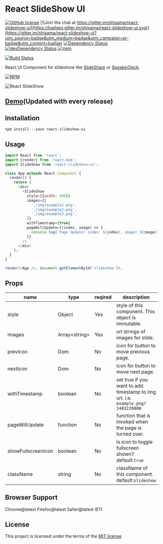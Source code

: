# React SlideShow UI

[![GitHub license](https://img.shields.io/badge/license-MIT-blue.svg)](https://github.com/shisama/react-slideshow/blob/master/LICENSE)
[![Join the chat at https://gitter.im/shisama/react-slideshow-ui](https://badges.gitter.im/shisama/react-slideshow-ui.svg)](https://gitter.im/shisama/react-slideshow-ui?utm_source=badge&utm_medium=badge&utm_campaign=pr-badge&utm_content=badge)
<a href="https://david-dm.org/shisama/react-slideshow-ui/"><img src="https://david-dm.org/shisama/react-slideshow-ui.svg" alt="Dependency Status"></a>
<a href="https://david-dm.org/shisama/react-slideshow-ui/?type=dev"><img src="https://david-dm.org/shisama/react-slideshow-ui/dev-status.svg" alt="devDependency Status"></a>
[![npm](https://img.shields.io/npm/dt/react-slideshow-ui.svg)](https://www.npmjs.com/package/react-slideshow-ui)

[![Build Status](https://secure.travis-ci.org/shisama/react-slideshow-ui.png?branch=master)](http://travis-ci.org/shisama/react-slideshow-ui)

React UI Component for slideshow like [SlideShare](https://www.slideshare.net/) or [SpeakerDeck](https://speakerdeck.com/).

[![NPM](https://nodei.co/npm/react-slideshow-ui.png?downloads=true&stars=true)](https://nodei.co/npm/react-slideshow-ui/) 

![React SlideShow](https://github.com/shisama/react-slideshow-ui/raw/master/screenshot.png) 

## [Demo](https://shisama.github.io/react-slideshow-ui/demo/)(Updated with every release)

## Installation
```
npm install --save react-slideshow-ui
```

## Usage
```javascript
import React from 'react';
import {render} from 'react-dom';
import SlideShow from 'react-slideshow-ui';

class App extends React.Component {
  render() {
    return (
      <div>
        <SlideShow
          style={{width: 400}}
          images={[
            './img/example1.png',
            './img/example2.png',
            './img/example3.png',
          ]}
          withTimestamp={true}
          pageWillUpdate={(index, image) => {
            console.log(`Page Update! index: ${index}, image: ${image}`);
          }}
        />
      </div>
    );
  }
}

render(<App />, document.getElementById('slideshow'));

```

## Props

|name|type|reqired|description|
|----|----|-------|-----------|
|style|Object|Yes|style of this component. This object is immutable.|
|images|Array\<string\>|Yes|url strings of images for slide.|
|prevIcon|Dom|No|icon for button to move previous page.|
|nextIcon|Dom|No|icon for button to move next page.|
|withTimestamp|boolean|No|set true if you want to add timestamp to img url. i.e. `example.png?1483228800`|
|pageWillUpdate|function|No|function that is invoked when the page is turned over.|
|showFullscreenIcon|boolean|No|is icon to toggle fullscreen shown? default:`true`|
|className|string|No|className of this component. default:`slideshow`|


## Browser Support
Chrome@latest
Firefox@latest
Safari@latest
IE11

## License
This project is licensed under the terms of the
[MIT license](https://github.com/shisama/react-slideshow/blob/master/LICENSE)
